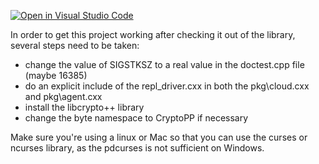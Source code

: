 [![Open in Visual Studio Code](https://classroom.github.com/assets/open-in-vscode-2e0aaae1b6195c2367325f4f02e2d04e9abb55f0b24a779b69b11b9e10269abc.svg)](https://classroom.github.com/online_ide?assignment_repo_id=19434679&assignment_repo_type=AssignmentRepo)

In order to get this project working after checking it out of the library, several steps need to be taken:

- change the value of SIGSTKSZ to a real value in the doctest.cpp file (maybe 16385)
- do an explicit include of the repl_driver.cxx in both the pkg\cloud.cxx and pkg\agent.cxx
- install the libcrypto++ library
- change the byte namespace to CryptoPP if necessary

Make sure you're using a linux or Mac so that you can use the curses or ncurses library, as the pdcurses is not sufficient on Windows. 